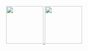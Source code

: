  <div>
  <a href="https://github.com/rafaballerini">
  <img height="100em" src="https://github-readme-stats.vercel.app/api?username=luanaccampos&show_icons=true&theme=dracula&include_all_commits=true&count_private=true"/>
  <img height="100em" src="https://github-readme-stats.vercel.app/api/top-langs/?username=luanaccampos&layout=compact&langs_count=7&theme=dracula"/>
</div>
